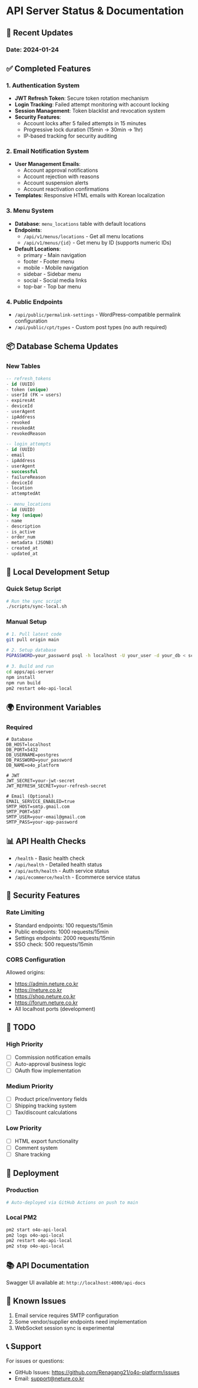 # API Server Status & Documentation

## 🚀 Recent Updates

### Date: 2024-01-24

## ✅ Completed Features

### 1. Authentication System
- **JWT Refresh Token**: Secure token rotation mechanism
- **Login Tracking**: Failed attempt monitoring with account locking
- **Session Management**: Token blacklist and revocation system
- **Security Features**:
  - Account locks after 5 failed attempts in 15 minutes
  - Progressive lock duration (15min → 30min → 1hr)
  - IP-based tracking for security auditing

### 2. Email Notification System
- **User Management Emails**:
  - Account approval notifications
  - Account rejection with reasons
  - Account suspension alerts
  - Account reactivation confirmations
- **Templates**: Responsive HTML emails with Korean localization

### 3. Menu System
- **Database**: `menu_locations` table with default locations
- **Endpoints**:
  - `/api/v1/menus/locations` - Get all menu locations
  - `/api/v1/menus/{id}` - Get menu by ID (supports numeric IDs)
- **Default Locations**:
  - primary - Main navigation
  - footer - Footer menu
  - mobile - Mobile navigation
  - sidebar - Sidebar menu
  - social - Social media links
  - top-bar - Top bar menu

### 4. Public Endpoints
- `/api/public/permalink-settings` - WordPress-compatible permalink configuration
- `/api/public/cpt/types` - Custom post types (no auth required)

## 📦 Database Schema Updates

### New Tables
```sql
-- refresh_tokens
- id (UUID)
- token (unique)
- userId (FK → users)
- expiresAt
- deviceId
- userAgent
- ipAddress
- revoked
- revokedAt
- revokedReason

-- login_attempts
- id (UUID)
- email
- ipAddress
- userAgent
- successful
- failureReason
- deviceId
- location
- attemptedAt

-- menu_locations
- id (UUID)
- key (unique)
- name
- description
- is_active
- order_num
- metadata (JSONB)
- created_at
- updated_at
```

## 🔧 Local Development Setup

### Quick Setup Script
```bash
# Run the sync script
./scripts/sync-local.sh
```

### Manual Setup
```bash
# 1. Pull latest code
git pull origin main

# 2. Setup database
PGPASSWORD=your_password psql -h localhost -U your_user -d your_db < scripts/db-setup.sql

# 3. Build and run
cd apps/api-server
npm install
npm run build
pm2 restart o4o-api-local
```

## 🌍 Environment Variables

### Required
```env
# Database
DB_HOST=localhost
DB_PORT=5432
DB_USERNAME=postgres
DB_PASSWORD=your_password
DB_NAME=o4o_platform

# JWT
JWT_SECRET=your-jwt-secret
JWT_REFRESH_SECRET=your-refresh-secret

# Email (Optional)
EMAIL_SERVICE_ENABLED=true
SMTP_HOST=smtp.gmail.com
SMTP_PORT=587
SMTP_USER=your-email@gmail.com
SMTP_PASS=your-app-password
```

## 📊 API Health Checks

- `/health` - Basic health check
- `/api/health` - Detailed health status
- `/api/auth/health` - Auth service status
- `/api/ecommerce/health` - Ecommerce service status

## 🔐 Security Features

### Rate Limiting
- Standard endpoints: 100 requests/15min
- Public endpoints: 1000 requests/15min
- Settings endpoints: 2000 requests/15min
- SSO check: 500 requests/15min

### CORS Configuration
Allowed origins:
- https://admin.neture.co.kr
- https://neture.co.kr
- https://shop.neture.co.kr
- https://forum.neture.co.kr
- All localhost ports (development)

## 📝 TODO

### High Priority
- [ ] Commission notification emails
- [ ] Auto-approval business logic
- [ ] OAuth flow implementation

### Medium Priority
- [ ] Product price/inventory fields
- [ ] Shipping tracking system
- [ ] Tax/discount calculations

### Low Priority
- [ ] HTML export functionality
- [ ] Comment system
- [ ] Share tracking

## 🚀 Deployment

### Production
```bash
# Auto-deployed via GitHub Actions on push to main
```

### Local PM2
```bash
pm2 start o4o-api-local
pm2 logs o4o-api-local
pm2 restart o4o-api-local
pm2 stop o4o-api-local
```

## 📚 API Documentation

Swagger UI available at: `http://localhost:4000/api-docs`

## 🐛 Known Issues

1. Email service requires SMTP configuration
2. Some vendor/supplier endpoints need implementation
3. WebSocket session sync is experimental

## 📞 Support

For issues or questions:
- GitHub Issues: https://github.com/Renagang21/o4o-platform/issues
- Email: support@neture.co.kr